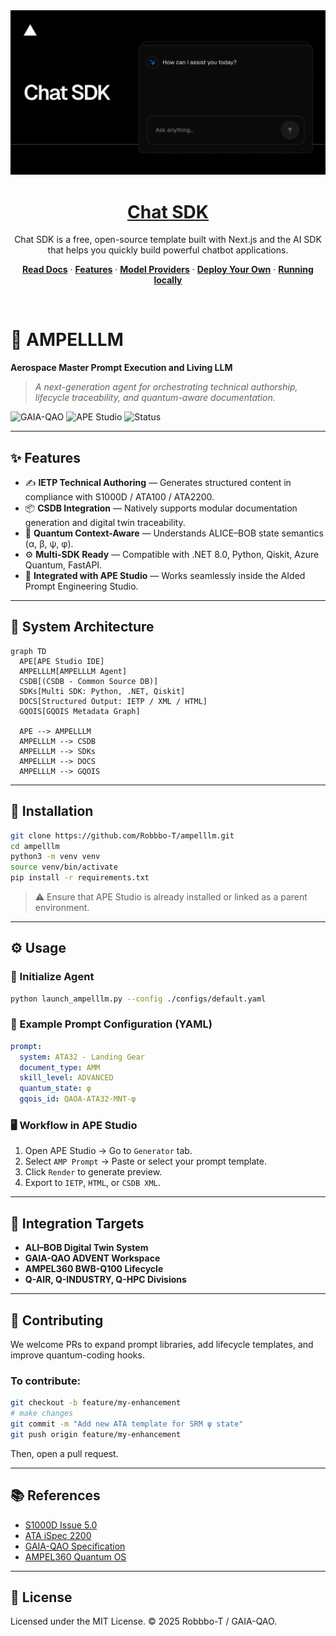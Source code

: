 <a href="https://chat.vercel.ai/">
  <img alt="Next.js 14 and App Router-ready AI chatbot." src="app/(chat)/opengraph-image.png">
  <h1 align="center">Chat SDK</h1>
</a>

<p align="center">
    Chat SDK is a free, open-source template built with Next.js and the AI SDK that helps you quickly build powerful chatbot applications.
</p>

<p align="center">
  <a href="https://chat-sdk.dev"><strong>Read Docs</strong></a> ·
  <a href="#features"><strong>Features</strong></a> ·
  <a href="#model-providers"><strong>Model Providers</strong></a> ·
  <a href="#deploy-your-own"><strong>Deploy Your Own</strong></a> ·
  <a href="#running-locally"><strong>Running locally</strong></a>
</p>
<br/>


# 🧠 AMPELLLM

**Aerospace Master Prompt Execution and Living LLM**  
> *A next-generation agent for orchestrating technical authorship, lifecycle traceability, and quantum-aware documentation.*

![GAIA-QAO](https://img.shields.io/badge/Platform-GAIA--QAO-blue) ![APE Studio](https://img.shields.io/badge/IDE-APE%20Studio-green) ![Status](https://img.shields.io/badge/Status-Alpha-yellow)

---

## ✨ Features

- ✍️ **IETP Technical Authoring** — Generates structured content in compliance with S1000D / ATA100 / ATA2200.
- 📦 **CSDB Integration** — Natively supports modular documentation generation and digital twin traceability.
- 🧠 **Quantum Context-Aware** — Understands ALICE–BOB state semantics (α, β, ψ, φ).
- ⚙️ **Multi-SDK Ready** — Compatible with .NET 8.0, Python, Qiskit, Azure Quantum, FastAPI.
- 🧩 **Integrated with APE Studio** — Works seamlessly inside the AIded Prompt Engineering Studio.

---

## 🧱 System Architecture

```mermaid
graph TD
  APE[APE Studio IDE]
  AMPELLLM[AMPELLLM Agent]
  CSDB[(CSDB - Common Source DB)]
  SDKs[Multi SDK: Python, .NET, Qiskit]
  DOCS[Structured Output: IETP / XML / HTML]
  GQOIS[GQOIS Metadata Graph]

  APE --> AMPELLLM
  AMPELLLM --> CSDB
  AMPELLLM --> SDKs
  AMPELLLM --> DOCS
  AMPELLLM --> GQOIS
````

---

## 🚀 Installation

```bash
git clone https://github.com/Robbbo-T/ampelllm.git
cd ampelllm
python3 -m venv venv
source venv/bin/activate
pip install -r requirements.txt
```

> ⚠️ Ensure that APE Studio is already installed or linked as a parent environment.

---

## ⚙️ Usage

### 📌 Initialize Agent

```bash
python launch_ampelllm.py --config ./configs/default.yaml
```

### 🧠 Example Prompt Configuration (YAML)

```yaml
prompt:
  system: ATA32 - Landing Gear
  document_type: AMM
  skill_level: ADVANCED
  quantum_state: φ
  gqois_id: QAOA-ATA32-MNT-φ
```

### 🖥️ Workflow in APE Studio

1. Open APE Studio → Go to `Generator` tab.
2. Select `AMP Prompt` → Paste or select your prompt template.
3. Click `Render` to generate preview.
4. Export to `IETP`, `HTML`, or `CSDB XML`.

---

## 📡 Integration Targets

* **ALI–BOB Digital Twin System**
* **GAIA-QAO ADVENT Workspace**
* **AMPEL360 BWB-Q100 Lifecycle**
* **Q-AIR, Q-INDUSTRY, Q-HPC Divisions**

---

## 🤝 Contributing

We welcome PRs to expand prompt libraries, add lifecycle templates, and improve quantum-coding hooks.

### To contribute:

```bash
git checkout -b feature/my-enhancement
# make changes
git commit -m "Add new ATA template for SRM ψ state"
git push origin feature/my-enhancement
```

Then, open a pull request.

---

## 📚 References

* [S1000D Issue 5.0](https://s1000d.org)
* [ATA iSpec 2200](https://www.airlines.org)
* [GAIA-QAO Specification](https://github.com/Robbbo-T/gqaoa)
* [AMPEL360 Quantum OS](https://github.com/Robbbo-T/ampel360)

---

## 🧾 License

Licensed under the MIT License.
© 2025 Robbbo-T / GAIA-QAO.

```



